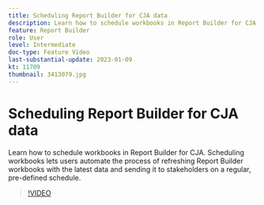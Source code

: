 ```yaml
---
title: Scheduling Report Builder for CJA data
description: Learn how to schedule workbooks in Report Builder for CJA. Scheduling workbooks lets users automate the process of refreshing Report Builder workbooks with the latest data and sending it to stakeholders on a regular, pre-defined schedule.
feature: Report Builder
role: User
level: Intermediate
doc-type: Feature Video
last-substantial-update: 2023-01-09
kt: 11709
thumbnail: 3413079.jpg
---
```


# Scheduling Report Builder for CJA data

Learn how to schedule workbooks in Report Builder for CJA. Scheduling workbooks lets users automate the process of refreshing Report Builder workbooks with the latest data and sending it to stakeholders on a regular, pre-defined schedule.

>[!VIDEO](https://video.tv.adobe.com/v/3413079/?quality=12&learn=on)
